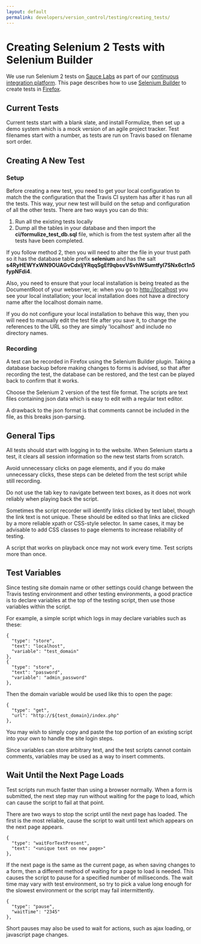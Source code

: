 ```yaml
---
layout: default
permalink: developers/version_control/testing/creating_tests/
---
```


# Creating Selenium 2 Tests with Selenium Builder

We use run Selenium 2 tests on [Sauce Labs](http://www.saucelabs.com) as part of our [continuous integration platform](../../../ci).  This page describes how to use [Selenium Builder](http://www.saucelabs.com/builder) to create tests in [Firefox](http://www.mozilla.org/firefox).

## Current Tests

Current tests start with a blank slate, and install Formulize, then set up a demo system which is a mock version of an agile project tracker. Test filenames start with a number, as tests are run on Travis based on filename sort order.

## Creating A New Test

### Setup

Before creating a new test, you need to get your local configuration to match the the configuration that the Travis CI system has after it has run all the tests. This way, your new test will build on the setup and configuration of all the other tests. There are two ways you can do this:

1. Run all the existing tests locally
2. Dump all the tables in your database and then import the **ci/formulize_test_db.sql** file, which is from the test system after all the tests have been completed.

If you follow method 2, then you will need to alter the file in your trust path so it has the database table prefix  **selenium** and has the salt **s4RyHEWYxWN9OUAGvCdxljYRqqSgEf9qbsvVSvhWSumtfyI7SNx6ct1n5fypNFdi4**.

Also, you need to ensure that your local installation is being treated as the DocumentRoot of your webserver, ie: when you go to [http://localhost](http://localhost) you see your local installation; your local installation does not have a directory name after the localhost domain name.

If you do not configure your local installation to behave this way, then you will need to manually edit the test file after you save it, to change the references to the URL so they are simply 'localhost' and include no directory names.

### Recording

A test can be recorded in Firefox using the Selenium Builder plugin. Taking a database backup before making changes to forms is advised, so that after recording the test, the database can be restored, and the test can be played back to confirm that it works.

Choose the Selenium 2 version of the test file format. The scripts are text files containing json data which is easy to edit with a regular text editor.

A drawback to the json format is that comments cannot be included in the file, as this breaks json-parsing.

## General Tips

All tests should start with logging in to the website.  When Selenium starts a test, it clears all session information so the new test starts from scratch.

Avoid unnecessary clicks on page elements, and if you do make unnecessary clicks, these steps can be deleted from the test script while still recording.

Do not use the tab key to navigate between text boxes, as it does not work reliably when playing back the script.

Sometimes the script recorder will identify links clicked by text label, though the link text is not unique. These should be edited so that links are clicked by a more reliable xpath or CSS-style selector. In same cases, it may be advisable to add CSS classes to page elements to increase reliability of testing.

A script that works on playback once may not work every time. Test scripts more than once.

## Test Variables

Since testing site domain name or other settings could change between the Travis testing environment and other testing environments, a good practice is to declare variables at the top of the testing script, then use those variables within the script.

For example, a simple script which logs in may declare variables such as these:

    {
      "type": "store",
      "text": "localhost",
      "variable": "test_domain"
    },
    {
      "type": "store",
      "text": "password",
      "variable": "admin_password"
    },

Then the domain variable would be used like this to open the page:

    {
      "type": "get",
      "url": "http://${test_domain}/index.php"
    },

You may wish to simply copy and paste the top portion of an existing script into your own to handle the site login steps. 

Since variables can store arbitrary text, and the test scripts cannot contain comments, variables may be used as a way to insert comments.

## Wait Until the Next Page Loads

Test scripts run much faster than using a browser normally. When a form is submitted, the next step may run without waiting for the page to load, which can cause the script to fail at that point.

There are two ways to stop the script until the next page has loaded. The first is the most reliable, cause the script to wait until text which appears on the next page appears.

    {
      "type": "waitForTextPresent",
      "text": "<unique text on new page>"
    },

If the next page is the same as the current page, as when saving changes to a form, then a different method of waiting for a page to load is needed. This causes the script to pause for a specified number of milliseconds. The wait time may vary with test environment, so try to pick a value long enough for the slowest environment or the script may fail intermittently.

    {
      "type": "pause",
      "waitTime": "2345"
    },

Short pauses may also be used to wait for actions, such as ajax loading, or javascript page changes.

